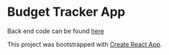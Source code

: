 # Budget Tracker App


Back end code can be found [here](https://github.com/bmai53/budget-tracker-server)

This project was bootstrapped with [Create React App](https://github.com/facebook/create-react-app).
